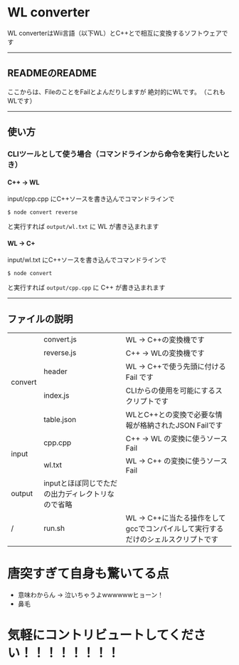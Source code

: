 # WL converter
WL converterはWii言語（以下WL）とC++とで相互に変換するソフトウェアです

---

## READMEのREADME
ここからは、FileのことをFailとよんだりしますが
絶対的にWLです。　（これもWLです）

---

## 使い方

### CLIツールとして使う場合（コマンドラインから命令を実行したいとき）

#### C++ → WL
input/cpp.cpp にC++ソースを書き込んでコマンドラインで 

```shell
$ node convert reverse
```

と実行すれば `output/wl.txt` に WL が書き込まれます


#### WL → C+
input/wl.txt にC++ソースを書き込んでコマンドラインで 

```shell
$ node convert
```

と実行すれば `output/cpp.cpp` に C++ が書き込まれます


---

## ファイルの説明



<table>
  <tr>
    <td rowspan="5">convert</td>
    <td>convert.js</td>
    <td>WL → C++の変換機です</td>
  </tr>
  <tr>
    <td>reverse.js</td>
    <td>C++ → WLの変換機です</td>
  </tr>
  <tr>
    <td>header</td>
    <td>WL → C++で使う先頭に付ける Fail です</td>
  </tr>
  <tr>
    <td>index.js</td>
    <td>CLIからの使用を可能にするスクリプトです</td>
  </tr>
  <tr>
    <td>table.json</td>
    <td>WLとC++との変換で必要な情報が格納されたJSON Failです</td>
  </tr>
  <tr>
    <td rowspan="2">input</td>
    <td>cpp.cpp</td>
    <td>C++ → WL の変換に使うソースFail</td>
  </tr>
  <tr>
    <td>wl.txt</td>
    <td>WL → C++ の変換に使うソースFail</td>
  </tr>
  <tr>
    <td>output</td>
    <td>inputとほぼ同じでただの出力ディレクトリなので省略</td>
    <td></td>
  </tr>
  <tr>
    <td>/</td>
    <td>run.sh</td>
    <td>WL → C++に当たる操作をしてgccでコンパイルして実行するだけのシェルスクリプトです</td>
  </tr>
</table>

# 唐突すぎて自身も驚いてる点
- 意味わからん → 泣いちゃうよwwwwwwヒョーン！
- 鼻毛

# 気軽にコントリビュートしてください！！！！！！！！